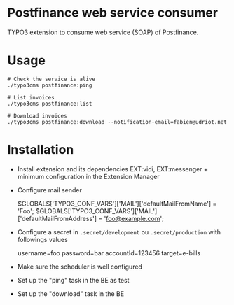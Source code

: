 # Postfinance web service consumer

TYPO3 extension to consume web service (SOAP) of Postfinance. 

Usage
=====
    
    # Check the service is alive
    ./typo3cms postfinance:ping
    
    # List invoices
    ./typo3cms postfinance:list
    
    # Download invoices
    ./typo3cms postfinance:download --notification-email=fabien@udriot.net


Installation
============

* Install extension and its dependencies EXT:vidi, EXT:messenger + minimum configuration in the Extension Manager
* Configure mail sender

    $GLOBALS['TYPO3_CONF_VARS']['MAIL']['defaultMailFromName'] = 'Foo';
    $GLOBALS['TYPO3_CONF_VARS']['MAIL']['defaultMailFromAddress'] = 'foo@example.com';

* Configure a secret in `.secret/development` ou `.secret/production` with followings values

    username=foo
    password=bar
    accountId=123456
    target=e-bills
    
* Make sure the scheduler is well configured
* Set up the "ping" task in the BE as test
* Set up the "download" task in the BE